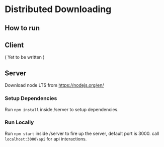 # Distributed Downloading

## How to run
## Client
   ( Yet to be written )
## Server
Download node LTS from https://nodejs.org/en/ 
### Setup Dependencies
Run `npm install` inside /server  to setup dependencies.

### Run Locally
Run `npm start` inside /server to fire up the server, default port is 3000.
call `localhost:3000\api` for api interactions. 